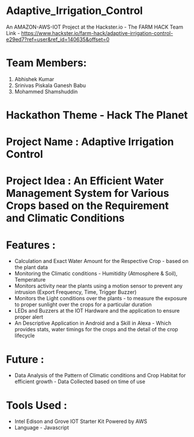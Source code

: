 # Adaptive_Irrigation_Control
An AMAZON-AWS-IOT Project at the Hackster.io - The FARM HACK Team
Link - https://www.hackster.io/farm-hack/adaptive-irrigation-control-e29ed7?ref=user&ref_id=140635&offset=0

# Team Members: 
1. Abhishek Kumar 
2. Srinivas Piskala Ganesh Babu
3. Mohammed Shamshuddin

# Hackathon Theme - Hack The Planet

# Project Name : Adaptive Irrigation Control
# Project Idea : An Efficient Water Management System for Various Crops based on the Requirement and Climatic Conditions

# Features :
* Calculation and Exact Water Amount for the Respective Crop - based on the plant data
* Monitoring the Climatic conditions - Humitidity (Atmosphere & Soil), Temperature
* Monitors activity near the plants using a motion sensor to prevent any intrusion (Export Frequency, Time, Trigger Buzzer)
* Monitors the Light conditions over the plants - to measure the exposure to proper sunlight over the crops for a particular duration
* LEDs and Buzzers at the IOT Hardware and the application to ensure proper alert
* An Descriptive Application in Android and a Skill in Alexa - Which provides stats, water timings for the crops and the detail of the crop lifecycle
# Future :
* Data Analysis of the Pattern of Climatic conditions and Crop Habitat for efficient growth - Data Collected based on time of use


# Tools Used :
* Intel Edison and Grove IOT Starter Kit Powered by AWS
* Language - Javascript





